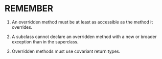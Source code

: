 # REMEMBER

1. An overridden method must be at least as accessible as the method it overrides.

2. A subclass cannot declare an overridden method with a new or broader exception than in the superclass.

3. Overridden methods must use covariant return types.

